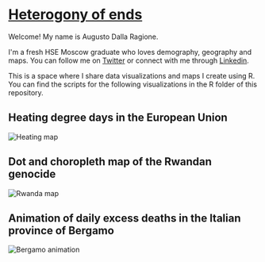 # [Heterogony of ends](https://en.wikipedia.org/wiki/Heterogony_of_ends)
Welcome! My name is Augusto Dalla Ragione. 

I'm a fresh HSE Moscow graduate who loves demography, geography and maps. You can follow me on [Twitter](https://twitter.com/AugustoRagione) or connect with me through [Linkedin](https://www.linkedin.com/in/augusto-dalla-ragione-2119271b1/).

This is a space where I share data visualizations and maps I create using R. You can find the scripts for the following visualizations in the R folder of this repository.

## Heating degree days in the European Union

![Heating map](https://github.com/ADR1993/heterogony-of-ends/blob/master/heating_map.jpg)

## Dot and choropleth map of the Rwandan genocide 

![Rwanda map](https://github.com/ADR1993/heterogony-of-ends/blob/master/Rwanda_map.jpeg)

## Animation of daily excess deaths in the Italian province of Bergamo

![Bergamo animation](https://github.com/ADR1993/heterogony-of-ends/blob/master/covid_excess_deaths.gif)
